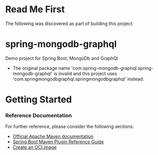 # Read Me First
The following was discovered as part of building this project:

# spring-mongodb-graphql
Demo project for Spring Boot, MongoDb and GraphQl

* The original package name 'com.spring-mongodb-graphql.spring-mongodb-graphql' is invalid and this project uses 'com.springmongodbgraphql.springmongodbgraphql' instead.

# Getting Started

### Reference Documentation
For further reference, please consider the following sections:

* [Official Apache Maven documentation](https://maven.apache.org/guides/index.html)
* [Spring Boot Maven Plugin Reference Guide](https://docs.spring.io/spring-boot/docs/2.7.1/maven-plugin/reference/html/)
* [Create an OCI image](https://docs.spring.io/spring-boot/docs/2.7.1/maven-plugin/reference/html/#build-image)

